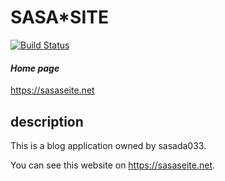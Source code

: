 # SASA*SITE
[![Build Status](https://travis-ci.org/sasada033/Blog.svg?branch=develop)](https://travis-ci.org/sasada033/Blog)

#### *Home page*
https://sasaseite.net

## description
This is a blog application owned by sasada033.

You can see this website on https://sasaseite.net.
